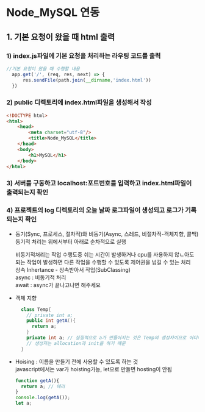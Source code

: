# Node_MySQL 연동  
## 1. 기본 요청이 왔을 때 html 출력  
### 1) index.js파일에 기본 요청을 처리하는 라우팅 코드를 출력  
  ```javascript  
  //기본 요청이 왔을 때 수행할 내용
    app.get('/', (req, res, next) => {
        res.sendFile(path.join(__dirname,'index.html'))
    })
  ```  

### 2) public 디렉토리에 index.html파일을 생성해서 작성  
  ```html
  <!DOCTYPE html>
  <html>
      <head>
          <meta charset="utf-8"/>
          <title>Node_MySQL</title>
      </head>
      <body>
          <h1>MySQL</h1>
      </body>
  </html>
  ```  

### 3) 서버를 구동하고 localhost:포트번호를 입력하고 index.html파일이 출력되는지 확인  

### 4) 프로젝트의 log 디렉토리의 오늘 날짜 로그파일이 생성되고 로그가 기록되는지 확인  

  * 동기(Sync, 프로세스, 절차적)와 비동기(Async, 스레드, 비절차적-객체지향, 콜백)  
    동기적 처리는 위에서부터 아래로 순차적으로 실행

    비동기적처리는 작업 수행도중 쉬는 시간이 발생하거나 cpu를 사용하지 않ㄴ아도 되는 작업이 발생하면 다른 작업을 수행할 수 있도록 제어권을 넘길 수 있는 처리  
    상속 Inhertance - 상속받아서 작업(SubClassing)  
    async : 비동기적 처리  
    await : async가 끝나고나면 해주세요  

  * 객체 지향
    ```java
      class Temp{
        // private int a;
        public int getA(){
          return a;
        }
        private int a; // 실질적으로 a가 만들어지는 것은 Temp의 생성자이므로 어디에서 선언하든 상관 없음
        // 생성자는 allocation과 init을 하기 때문
      }
    ```
  * Hoising : 이름을 만들기 전에 사용할 수 있도록 하는 것  
    javascript에서는 var가 hoisting가능, let으로 만들면 hosting이 안됨  
    ```javascript
    function getA(){
      return a; // 에러
    }
    console.log(getA());
    let a;
    ```  
